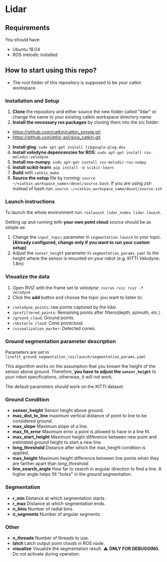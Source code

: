 # Lidar

## Requirements

You should have:

- Ubuntu 18.04
- ROS melodic installed

## How to start using this repo?

- The root folder of this repository is supposed to be your catkin workspace.

### Installation and Setup

1. **Clone** the repository and either source the new folder called "lidar" or change the name to your existing catkin workspace directory name.
2. **Install the necessary ros packages** by cloning them into the src folder:

- https://github.com/catkin/catkin_simple.git
- https://github.com/ethz-asl/glog_catkin.git

3. **Install glog**: `sudo apt-get install libgoogle-glog-dev`
4. **Install velodyne depencencies for ROS**: `sudo apt-get install ros-melodic-velodyne`
5. **Install ros-numpy**: `sudo apt-get install ros-melodic-ros-numpy`
6. **Install scikit-learn**: `pip install -U scikit-learn`
7. **Build** with `catkin_make`
8. **Source the setup** file by running: `source ~/<catkin_workspace_name>/devel/source.bash`. If you are using zsh instead of bash run: `source ~/<catkin_workspace_name/devel/source.zsh`

### Launch instructions

To launch the whole environment run: `roslaunch lidar_nodes lidar.launch`.

Getting up and running with **your own point cloud** source should be as simple as:

1. Change the `input_topic` parameter in `segmentation.launch` to your topic.**(Already configured, change only if you want to run your custom setup)**
2. Adjust the `sensor_height` parameter in `segmentation_params.yaml` to the height where the sensor is mounted on your robot (e.g. KITTI Velodyne: 1.8m)

### Visualize the data

1. Open RVIZ with the frame set to _velodyne_: `rosrun rviz rviz -f velodyne`
2. Click the **add** button and choose the topic you want to listen to:

- `/velodyne_points`: raw points captured by the lidar.
- `/prefiltered_points`: Remaining points after filters(depth, azimuth, etc.)
- `/ground_cloud`: Ground points.
- `/obstacle_cloud`: Cone pointcloud.
- `/visualization_marker`: Detected cones.

### Ground segmentation parameter description

Parameters are set in `linefit_ground_segmentation_ros/launch/segmentation_params.yaml`

This algorithm works on the assumption that you known the height of the sensor above ground.
Therefore, **you have to adjust the `sensor_height`** to your robot specifications, otherwise, it will not work.

The default parameters should work on the KITTI dataset.

### Ground Condition

- **sensor_height** Sensor height above ground.
- **max_dist_to_line** maximum vertical distance of point to line to be considered ground.
- **max_slope** Maximum slope of a line.
- **max_fit_error** Maximum error a point is allowed to have in a line fit.
- **max_start_height** Maximum height difference between new point and estimated ground height to start a new line.
- **long_threshold** Distance after which the max_height condition is applied.
- **max_height** Maximum height difference between line points when they are farther apart than _long_threshold_.
- **line_search_angle** How far to search in angular direction to find a line. A higher angle helps fill "holes" in the ground segmentation.

### Segmentation

- **r_min** Distance at which segmentation starts.
- **r_max** Distance at which segmentation ends.
- **n_bins** Number of radial bins.
- **n_segments** Number of angular segments.

### Other

- **n_threads** Number of threads to use.
- **latch** Latch output point clouds in ROS node.
- **visualize** Visualize the segmentation result. :warning: **ONLY FOR DEBUGGING.** Do not activate during operation.
